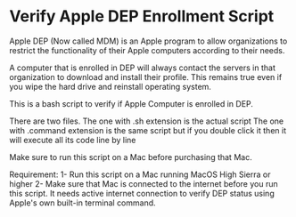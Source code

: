 # Verify Apple DEP Enrollment Script

 Apple DEP (Now called MDM) is an Apple program to allow organizations to restrict the functionality of  their Apple computers according to their needs.
 
 A computer that is enrolled in DEP will always contact the servers in that organization to download and install their profile. This remains true even if you wipe the hard drive and reinstall operating system.
 
 
 This is a bash script to verify if Apple Computer is enrolled in DEP.
 
 There are two files. 
 The one with .sh extension is the actual script
 The one with .command extension is the same script but if you double click it then it will execute all its code line by line
 
 Make sure to run this script on a Mac before purchasing that Mac.
 
 Requirement:
 1- Run this script on a Mac running MacOS High Sierra or higher
 2- Make sure that Mac is connected to the internet before you run this script. It needs active internet connection to verify DEP status using Apple's own built-in terminal command.
